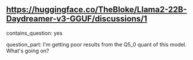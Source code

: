 ## https://huggingface.co/TheBloke/Llama2-22B-Daydreamer-v3-GGUF/discussions/1

contains_question: yes

question_part: I'm getting poor results from the Q5_0 quant of this model. What's going on?